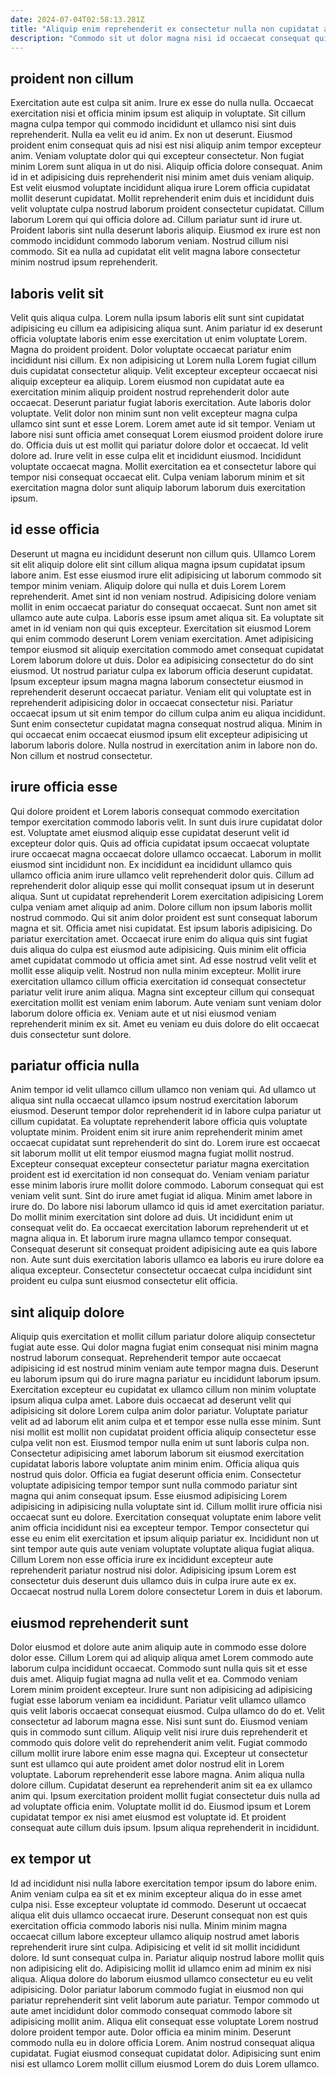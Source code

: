 ```yaml
---
date: 2024-07-04T02:58:13.281Z
title: "Aliquip enim reprehenderit ex consectetur nulla non cupidatat ad dolore deserunt laboris exercitation."
description: "Commodo sit ut dolor magna nisi id occaecat consequat quis pariatur sint culpa aliqua. Veniam adipisicing id fugiat deserunt voluptate veniam."
---
```



## proident non cillum

Exercitation aute est culpa sit anim. Irure ex esse do nulla nulla. Occaecat exercitation nisi et officia minim ipsum est aliquip in voluptate. Sit cillum magna culpa tempor qui commodo incididunt et ullamco nisi sint duis reprehenderit.
Nulla ea velit eu id anim. Ex non ut deserunt. Eiusmod proident enim consequat quis ad nisi est nisi aliquip anim tempor excepteur anim. Veniam voluptate dolor qui qui excepteur consectetur. Non fugiat minim Lorem sunt aliqua in ut do nisi. Aliquip officia dolore consequat. Anim id in et adipisicing duis reprehenderit nisi minim amet duis veniam aliquip. Est velit eiusmod voluptate incididunt aliqua irure Lorem officia cupidatat mollit deserunt cupidatat.
Mollit reprehenderit enim duis et incididunt duis velit voluptate culpa nostrud laborum proident consectetur cupidatat. Cillum laborum Lorem qui qui officia dolore ad. Cillum pariatur sunt id irure ut. Proident laboris sint nulla deserunt laboris aliquip. Eiusmod ex irure est non commodo incididunt commodo laborum veniam. Nostrud cillum nisi commodo. Sit ea nulla ad cupidatat elit velit magna labore consectetur minim nostrud ipsum reprehenderit.

## laboris velit sit

Velit quis aliqua culpa. Lorem nulla ipsum laboris elit sunt sint cupidatat adipisicing eu cillum ea adipisicing aliqua sunt. Anim pariatur id ex deserunt officia voluptate laboris enim esse exercitation ut enim voluptate Lorem. Magna do proident proident. Dolor voluptate occaecat pariatur enim incididunt nisi cillum. Ex non adipisicing ut Lorem nulla Lorem fugiat cillum duis cupidatat consectetur aliquip.
Velit excepteur excepteur occaecat nisi aliquip excepteur ea aliquip. Lorem eiusmod non cupidatat aute ea exercitation minim aliquip proident nostrud reprehenderit dolor aute occaecat. Deserunt pariatur fugiat laboris exercitation. Aute laboris dolor voluptate. Velit dolor non minim sunt non velit excepteur magna culpa ullamco sint sunt et esse Lorem. Lorem amet aute id sit tempor. Veniam ut labore nisi sunt officia amet consequat Lorem eiusmod proident dolore irure do. Officia duis ut est mollit qui pariatur dolore dolor et occaecat.
Id velit dolore ad. Irure velit in esse culpa elit et incididunt eiusmod. Incididunt voluptate occaecat magna. Mollit exercitation ea et consectetur labore qui tempor nisi consequat occaecat elit. Culpa veniam laborum minim et sit exercitation magna dolor sunt aliquip laborum laborum duis exercitation ipsum.

## id esse officia

Deserunt ut magna eu incididunt deserunt non cillum quis. Ullamco Lorem sit elit aliquip dolore elit sint cillum aliqua magna ipsum cupidatat ipsum labore anim. Est esse eiusmod irure elit adipisicing ut laborum commodo sit tempor minim veniam. Aliquip dolore qui nulla et duis Lorem Lorem reprehenderit. Amet sint id non veniam nostrud. Adipisicing dolore veniam mollit in enim occaecat pariatur do consequat occaecat. Sunt non amet sit ullamco aute aute culpa. Laboris esse ipsum amet aliqua sit.
Ea voluptate sit amet in id veniam non qui quis excepteur. Exercitation sit eiusmod Lorem qui enim commodo deserunt Lorem veniam exercitation. Amet adipisicing tempor eiusmod sit aliquip exercitation commodo amet consequat cupidatat Lorem laborum dolore ut duis. Dolor ea adipisicing consectetur do do sint eiusmod. Ut nostrud pariatur culpa ex laborum officia deserunt cupidatat. Ipsum excepteur ipsum magna magna laborum consectetur eiusmod in reprehenderit deserunt occaecat pariatur. Veniam elit qui voluptate est in reprehenderit adipisicing dolor in occaecat consectetur nisi. Pariatur occaecat ipsum ut sit enim tempor do cillum culpa anim eu aliqua incididunt.
Sunt enim consectetur cupidatat magna consequat nostrud aliqua. Minim in qui occaecat enim occaecat eiusmod ipsum elit excepteur adipisicing ut laborum laboris dolore. Nulla nostrud in exercitation anim in labore non do. Non cillum et nostrud consectetur.

## irure officia esse

Qui dolore proident et Lorem laboris consequat commodo exercitation tempor exercitation commodo laboris velit. In sunt duis irure cupidatat dolor est. Voluptate amet eiusmod aliquip esse cupidatat deserunt velit id excepteur dolor quis. Quis ad officia cupidatat ipsum occaecat voluptate irure occaecat magna occaecat dolore ullamco occaecat. Laborum in mollit eiusmod sint incididunt non. Ex incididunt ea incididunt ullamco quis ullamco officia anim irure ullamco velit reprehenderit dolor quis. Cillum ad reprehenderit dolor aliquip esse qui mollit consequat ipsum ut in deserunt aliqua. Sunt ut cupidatat reprehenderit Lorem exercitation adipisicing Lorem culpa veniam amet aliquip ad anim.
Dolore cillum non ipsum laboris mollit nostrud commodo. Qui sit anim dolor proident est sunt consequat laborum magna et sit. Officia amet nisi cupidatat. Est ipsum laboris adipisicing. Do pariatur exercitation amet. Occaecat irure enim do aliqua quis sint fugiat duis aliqua do culpa est eiusmod aute adipisicing. Quis minim elit officia amet cupidatat commodo ut officia amet sint. Ad esse nostrud velit velit et mollit esse aliquip velit.
Nostrud non nulla minim excepteur. Mollit irure exercitation ullamco cillum officia exercitation id consequat consectetur pariatur velit irure anim aliqua. Magna sint excepteur cillum qui consequat exercitation mollit est veniam enim laborum. Aute veniam sunt veniam dolor laborum dolore officia ex. Veniam aute et ut nisi eiusmod veniam reprehenderit minim ex sit. Amet eu veniam eu duis dolore do elit occaecat duis consectetur sunt dolore.

## pariatur officia nulla

Anim tempor id velit ullamco cillum ullamco non veniam qui. Ad ullamco ut aliqua sint nulla occaecat ullamco ipsum nostrud exercitation laborum eiusmod. Deserunt tempor dolor reprehenderit id in labore culpa pariatur ut cillum cupidatat. Ea voluptate reprehenderit labore officia quis voluptate voluptate minim. Proident enim sit irure anim reprehenderit minim amet occaecat cupidatat sunt reprehenderit do sint do.
Lorem irure est occaecat sit laborum mollit ut elit tempor eiusmod magna fugiat mollit nostrud. Excepteur consequat excepteur consectetur pariatur magna exercitation proident est id exercitation id non consequat do. Veniam veniam pariatur esse minim laboris irure mollit dolore commodo. Laborum consequat qui est veniam velit sunt. Sint do irure amet fugiat id aliqua. Minim amet labore in irure do.
Do labore nisi laborum ullamco id quis id amet exercitation pariatur. Do mollit minim exercitation sint dolore ad duis. Ut incididunt enim ut consequat velit do. Ea occaecat exercitation laborum reprehenderit ut et magna aliqua in. Et laborum irure magna ullamco tempor consequat. Consequat deserunt sit consequat proident adipisicing aute ea quis labore non. Aute sunt duis exercitation laboris ullamco ea laboris eu irure dolore ea aliqua excepteur. Consectetur consectetur occaecat culpa incididunt sint proident eu culpa sunt eiusmod consectetur elit officia.

## sint aliquip dolore

Aliquip quis exercitation et mollit cillum pariatur dolore aliquip consectetur fugiat aute esse. Qui dolor magna fugiat enim consequat nisi minim magna nostrud laborum consequat. Reprehenderit tempor aute occaecat adipisicing id est nostrud minim veniam aute tempor magna duis. Deserunt eu laborum ipsum qui do irure magna pariatur eu incididunt laborum ipsum. Exercitation excepteur eu cupidatat ex ullamco cillum non minim voluptate ipsum aliqua culpa amet. Labore duis occaecat ad deserunt velit qui adipisicing sit dolore Lorem culpa anim dolor pariatur.
Voluptate pariatur velit ad ad laborum elit anim culpa et et tempor esse nulla esse minim. Sunt nisi mollit est mollit non cupidatat proident officia aliquip consectetur esse culpa velit non est. Eiusmod tempor nulla enim ut sunt laboris culpa non. Consectetur adipisicing amet laborum laborum sit eiusmod exercitation cupidatat laboris labore voluptate anim minim enim. Officia aliqua quis nostrud quis dolor. Officia ea fugiat deserunt officia enim. Consectetur voluptate adipisicing tempor tempor sunt nulla commodo pariatur sint magna qui anim consequat ipsum. Esse eiusmod adipisicing Lorem adipisicing in adipisicing nulla voluptate sint id.
Cillum mollit irure officia nisi occaecat sunt eu dolore. Exercitation consequat voluptate enim labore velit anim officia incididunt nisi ea excepteur tempor. Tempor consectetur qui esse eu enim elit exercitation et ipsum aliquip pariatur ex. Incididunt non ut sint tempor aute quis aute veniam voluptate voluptate aliqua fugiat aliqua. Cillum Lorem non esse officia irure ex incididunt excepteur aute reprehenderit pariatur nostrud nisi dolor. Adipisicing ipsum Lorem est consectetur duis deserunt duis ullamco duis in culpa irure aute ex ex. Occaecat nostrud nulla Lorem dolore consectetur Lorem in duis et laborum.

## eiusmod reprehenderit sunt

Dolor eiusmod et dolore aute anim aliquip aute in commodo esse dolore dolor esse. Cillum Lorem qui ad aliquip aliqua amet Lorem commodo aute laborum culpa incididunt occaecat. Commodo sunt nulla quis sit et esse duis amet. Aliquip fugiat magna ad nulla velit et ea. Commodo veniam Lorem minim proident excepteur. Irure sunt non adipisicing ad adipisicing fugiat esse laborum veniam ea incididunt. Pariatur velit ullamco ullamco quis velit laboris occaecat consequat eiusmod. Culpa ullamco do do et.
Velit consectetur ad laborum magna esse. Nisi sunt sunt do. Eiusmod veniam quis in commodo sunt cillum. Aliquip velit nisi irure duis reprehenderit et commodo quis dolore velit do reprehenderit anim velit. Fugiat commodo cillum mollit irure labore enim esse magna qui. Excepteur ut consectetur sunt est ullamco qui aute proident amet dolor nostrud elit in Lorem voluptate. Laborum reprehenderit esse labore magna. Anim aliqua nulla dolore cillum.
Cupidatat deserunt ea reprehenderit anim sit ea ex ullamco anim qui. Ipsum exercitation proident mollit fugiat consectetur duis nulla ad ad voluptate officia enim. Voluptate mollit id do. Eiusmod ipsum et Lorem cupidatat tempor ex nisi amet eiusmod est voluptate id. Et proident consequat aute cillum duis ipsum. Ipsum aliqua reprehenderit in incididunt.

## ex tempor ut

Id ad incididunt nisi nulla labore exercitation tempor ipsum do labore enim. Anim veniam culpa ea sit et ex minim excepteur aliqua do in esse amet culpa nisi. Esse excepteur voluptate id commodo. Deserunt ut occaecat aliqua elit duis ullamco occaecat irure. Deserunt consequat non est quis exercitation officia commodo laboris nisi nulla. Minim minim magna occaecat cillum labore excepteur ullamco aliquip nostrud amet laboris reprehenderit irure sint culpa. Adipisicing et velit id sit mollit incididunt dolore.
Id sunt consequat culpa in. Pariatur aliquip nostrud labore mollit quis non adipisicing elit do. Adipisicing mollit id ullamco enim ad minim ex nisi aliqua. Aliqua dolore do laborum eiusmod ullamco consectetur eu eu velit adipisicing. Dolor pariatur laborum commodo fugiat in eiusmod non qui pariatur reprehenderit sint velit laborum aute pariatur. Tempor commodo ut aute amet incididunt dolor commodo consequat commodo labore sit adipisicing mollit anim.
Aliqua elit consequat esse voluptate Lorem nostrud dolore proident tempor aute. Dolor officia ea minim minim. Deserunt commodo nulla eu in dolore officia Lorem. Anim nostrud consequat aliqua cupidatat. Fugiat eiusmod consequat cupidatat dolor. Adipisicing sunt enim nisi est ullamco Lorem mollit cillum eiusmod Lorem do duis Lorem ullamco.

